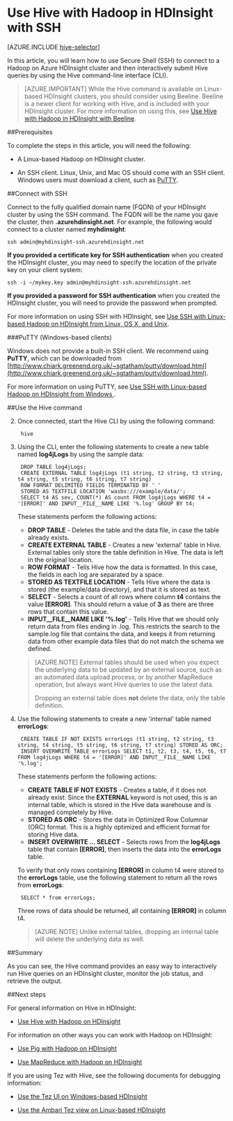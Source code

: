 <properties
   pageTitle="Use the Hive shell in HDInsight (Hadoop) | Microsoft Azure"
   description="Learn how to use the Hive shell with a Linux-based HDInsight cluster. You will learn how to connect to the HDInsight cluster using SSh, then use the Hive Shell to interactively run queries."
   services="hdinsight"
   documentationCenter=""
   authors="Blackmist"
   manager="jhubbard"
   editor="cgronlun"
	tags="azure-portal"/>

<tags
   ms.service="hdinsight"
   ms.devlang="na"
   ms.topic="article"
   ms.tgt_pltfrm="na"
   ms.workload="big-data"
   ms.date="10/04/2016"
   ms.author="larryfr"/>

# Use Hive with Hadoop in HDInsight with SSH

[AZURE.INCLUDE [hive-selector](../../includes/hdinsight-selector-use-hive.md)]

In this article, you will learn how to use Secure Shell (SSH) to connect to a Hadoop on Azure HDInsight cluster and then interactively submit Hive queries by using the Hive command-line interface (CLI).

> [AZURE.IMPORTANT] While the Hive command is available on Linux-based HDInsight clusters, you should consider using Beeline. Beeline is a newer client for working with Hive, and is included with your HDInsight cluster. For more information on using this, see [Use Hive with Hadoop in HDInsight with Beeline](hdinsight-hadoop-use-hive-beeline.md).

##<a id="prereq"></a>Prerequisites

To complete the steps in this article, you will need the following:

* A Linux-based Hadoop on HDInsight cluster.

* An SSH client. Linux, Unix, and Mac OS should come with an SSH client. Windows users must download a client, such as [PuTTY](http://www.chiark.greenend.org.uk/~sgtatham/putty/download.html).

##<a id="ssh"></a>Connect with SSH

Connect to the fully qualified domain name (FQDN) of your HDInsight cluster by using the SSH command. The FQDN will be the name you gave the cluster, then **.azurehdinsight.net**. For example, the following would connect to a cluster named **myhdinsight**:

	ssh admin@myhdinsight-ssh.azurehdinsight.net

**If you provided a certificate key for SSH authentication** when you created the HDInsight cluster, you may need to specify the location of the private key on your client system:

	ssh -i ~/mykey.key admin@myhdinsight-ssh.azurehdinsight.net

**If you provided a password for SSH authentication** when you created the HDInsight cluster, you will need to provide the password when prompted.

For more information on using SSH with HDInsight, see [Use SSH with Linux-based Hadoop on HDInsight from Linux, OS X, and Unix](hdinsight-hadoop-linux-use-ssh-unix.md).

###PuTTY (Windows-based clients)

Windows does not provide a built-in SSH client. We recommend using **PuTTY**, which can be downloaded from [http://www.chiark.greenend.org.uk/~sgtatham/putty/download.html](http://www.chiark.greenend.org.uk/~sgtatham/putty/download.html).

For more information on using PuTTY, see [Use SSH with Linux-based Hadoop on HDInsight from Windows ](hdinsight-hadoop-linux-use-ssh-windows.md).

##<a id="hive"></a>Use the Hive command

2. Once connected, start the Hive CLI by using the following command:

        hive

3. Using the CLI, enter the following statements to create a new table named **log4jLogs** by using the sample data:

        DROP TABLE log4jLogs;
        CREATE EXTERNAL TABLE log4jLogs (t1 string, t2 string, t3 string, t4 string, t5 string, t6 string, t7 string)
        ROW FORMAT DELIMITED FIELDS TERMINATED BY ' '
        STORED AS TEXTFILE LOCATION 'wasbs:///example/data/';
        SELECT t4 AS sev, COUNT(*) AS count FROM log4jLogs WHERE t4 = '[ERROR]' AND INPUT__FILE__NAME LIKE '%.log' GROUP BY t4;

    These statements perform the following actions:

    * **DROP TABLE** - Deletes the table and the data file, in case the table already exists.
    * **CREATE EXTERNAL TABLE** - Creates a new 'external' table in Hive. External tables only store the table definition in Hive. The data is left in the original location.
    * **ROW FORMAT** - Tells Hive how the data is formatted. In this case, the fields in each log are separated by a space.
    * **STORED AS TEXTFILE LOCATION** - Tells Hive where the data is stored (the example/data directory), and that it is stored as text.
    * **SELECT** - Selects a count of all rows where column **t4** contains the value **[ERROR]**. This should return a value of **3** as there are three rows that contain this value.
    * **INPUT__FILE__NAME LIKE '%.log'** - Tells Hive that we should only return data from files ending in .log. This restricts the search to the sample.log file that contains the data, and keeps it from returning data from other example data files that do not match the schema we defined.

    > [AZURE.NOTE] External tables should be used when you expect the underlying data to be updated by an external source, such as an automated data upload process, or by another MapReduce operation, but always want Hive queries to use the latest data.
    >
    > Dropping an external table does **not** delete the data, only the table definition.

4. Use the following statements to create a new 'internal' table named **errorLogs**:

        CREATE TABLE IF NOT EXISTS errorLogs (t1 string, t2 string, t3 string, t4 string, t5 string, t6 string, t7 string) STORED AS ORC;
        INSERT OVERWRITE TABLE errorLogs SELECT t1, t2, t3, t4, t5, t6, t7 FROM log4jLogs WHERE t4 = '[ERROR]' AND INPUT__FILE__NAME LIKE '%.log';

    These statements perform the following actions:

    * **CREATE TABLE IF NOT EXISTS** - Creates a table, if it does not already exist. Since the **EXTERNAL** keyword is not used, this is an internal table, which is stored in the Hive data warehouse and is managed completely by Hive.
    * **STORED AS ORC** - Stores the data in Optimized Row Columnar (ORC) format. This is a highly optimized and efficient format for storing Hive data.
    * **INSERT OVERWRITE ... SELECT** - Selects rows from the **log4jLogs** table that contain **[ERROR]**, then inserts the data into the **errorLogs** table.

    To verify that only rows containing **[ERROR]** in column t4 were stored to the **errorLogs** table, use the following statement to return all the rows from **errorLogs**:

        SELECT * from errorLogs;

    Three rows of data should be returned, all containing **[ERROR]** in column t4.

    > [AZURE.NOTE] Unlike external tables, dropping an internal table will delete the underlying data as well.

##<a id="summary"></a>Summary

As you can see, the Hive command provides an easy way to interactively run Hive queries on an HDInsight cluster, monitor the job status, and retrieve the output.

##<a id="nextsteps"></a>Next steps

For general information on Hive in HDInsight:

* [Use Hive with Hadoop on HDInsight](hdinsight-use-hive.md)

For information on other ways you can work with Hadoop on HDInsight:

* [Use Pig with Hadoop on HDInsight](hdinsight-use-pig.md)

* [Use MapReduce with Hadoop on HDInsight](hdinsight-use-mapreduce.md)

If you are using Tez with Hive, see the following documents for debugging information:

* [Use the Tez UI on Windows-based HDInsight](hdinsight-debug-tez-ui.md)

* [Use the Ambari Tez view on Linux-based HDInsight](hdinsight-debug-ambari-tez-view.md)

[hdinsight-sdk-documentation]: http://msdnstage.redmond.corp.microsoft.com/library/dn479185.aspx

[azure-purchase-options]: http://azure.microsoft.com/pricing/purchase-options/
[azure-member-offers]: http://azure.microsoft.com/pricing/member-offers/
[azure-free-trial]: http://azure.microsoft.com/pricing/free-trial/

[apache-tez]: http://tez.apache.org
[apache-hive]: http://hive.apache.org/
[apache-log4j]: http://en.wikipedia.org/wiki/Log4j
[hive-on-tez-wiki]: https://cwiki.apache.org/confluence/display/Hive/Hive+on+Tez
[import-to-excel]: http://azure.microsoft.com/documentation/articles/hdinsight-connect-excel-power-query/


[hdinsight-use-oozie]: hdinsight-use-oozie.md
[hdinsight-analyze-flight-data]: hdinsight-analyze-flight-delay-data.md

[putty]: http://www.chiark.greenend.org.uk/~sgtatham/putty/download.html

[hdinsight-provision]: hdinsight-provision-clusters.md
[hdinsight-submit-jobs]: hdinsight-submit-hadoop-jobs-programmatically.md
[hdinsight-upload-data]: hdinsight-upload-data.md



[powershell-here-strings]: http://technet.microsoft.com/library/ee692792.aspx


[img-hdi-hive-powershell-output]: ./media/hdinsight-use-hive/HDI.Hive.PowerShell.Output.png

